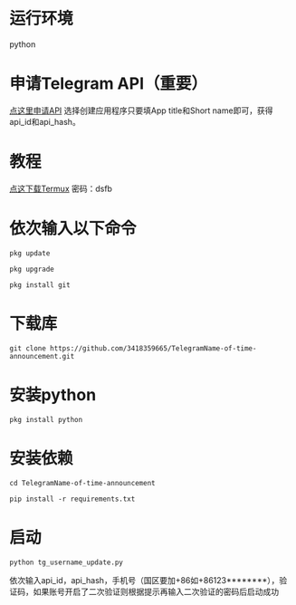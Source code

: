 # 运行环境
python


# 申请Telegram API（重要）
[点这里申请API](https://core.telegram.org/api)
选择创建应用程序只要填App title和Short name即可，获得api_id和api_hash。


# 教程
[点这下载Termux](https://wwu.lanzoul.com/iB8ZD03r51eb)
密码：dsfb


# 依次输入以下命令
```
pkg update
```
```
pkg upgrade
```
```
pkg install git
```
# 下载库
```
git clone https://github.com/3418359665/TelegramName-of-time-announcement.git
```

# 安装python
```
pkg install python
```

# 安装依赖
```
cd TelegramName-of-time-announcement
```
```
pip install -r requirements.txt
```

# 启动
```
python tg_username_update.py
```

依次输入api_id，api_hash，手机号（国区要加+86如+86123********），验证码，如果账号开启了二次验证则根据提示再输入二次验证的密码后启动成功

